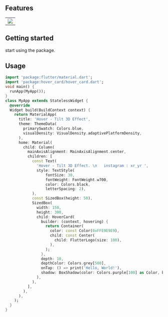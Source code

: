 <!-- 
This README describes the package. If you publish this package to pub.dev,
this README's contents appear on the landing page for your package.

For information about how to write a good package README, see the guide for
[writing package pages](https://dart.dev/guides/libraries/writing-package-pages). 

For general information about developing packages, see the Dart guide for
[creating packages](https://dart.dev/guides/libraries/create-library-packages)
and the Flutter guide for
[developing packages and plugins](https://flutter.dev/developing-packages). 
-->


## Features
<table>
  <tr>
    <td>
      <img src="https://firebasestorage.googleapis.com/v0/b/average-6fee8.appspot.com/o/Screenshot_1632894903.png?alt=media&token=1939ed8f-0249-4e1c-b839-f2e5cf453b6d" alt=" ">
    </td>
  </tr>
  </table>
  


## Getting started
start using the package.




## Usage
 
```dart
import 'package:flutter/material.dart';
import 'package:hover_card/hover_card.dart';
void main() {
  runApp(MyApp());
}
class MyApp extends StatelessWidget {
  @override
  Widget build(BuildContext context) {
    return MaterialApp(
      title: 'Hover - Tilt 3D Effect',
      theme: ThemeData(
        primarySwatch: Colors.blue,
        visualDensity: VisualDensity.adaptivePlatformDensity,
      ),
      home: Material(
        child: Column(
          mainAxisAlignment: MainAxisAlignment.center,
          children: [
            const Text(
              'Hover - Tilt 3D Effect. \n   instagram : xr_yr ',
              style: TextStyle(
                  fontSize: 30,
                  fontWeight: FontWeight.w700,
                  color: Colors.black,
                  letterSpacing: 2),
            ),
            const SizedBox(height: 50),
            SizedBox(
              width: 150,
              height: 300,
              child: HoverCard(
                builder: (context, hovering) {
                  return Container(
                    color: const Color(0xFFE9E9E9),
                    child: const Center(
                      child: FlutterLogo(size: 100),
                    ),
                  );
                },
                depth: 10,
                depthColor: Colors.grey[500],
                onTap: () => print('Hello, World!'),
                shadow: BoxShadow(color: Colors.purple[100] as Color, blurRadius: 30, spreadRadius: -20, offset: const Offset(0, 40)),
              ),
            ),
          ],
        ),
      ),
    );
  }
}
```


